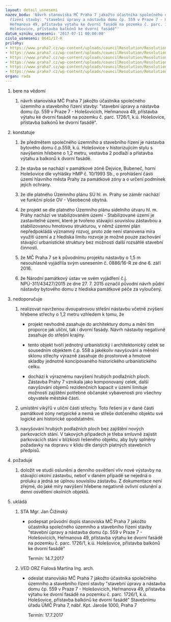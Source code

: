 ```yaml
---
layout: detail_usneseni
nazev_bodu: 'Návrh stanoviska MČ Praha 7 jakožto účastníka společného územního a stavebního
  řízení stavby: "stavební úpravy a nástavba domu čp. 559 v Praze 7 - Holešovicích,
  Heřmanova 49, přístavba výtahu ke dvorní fasádě na pozemku č. parc. 1726/1, k.ú.
  Holešovice, přístavba balkónů ke dvorní fasádě"'
datum_vzniku_usneseni: '2017-07-11 00:00:00'
cislo_usneseni: 0641/17-R
prilohy:
- https://www.praha7.cz/wp-content/uploads/councilResolution/Resolutions/29118/export/c1duvodova_zprava~224535.doc
- https://www.praha7.cz/wp-content/uploads/councilResolution/Resolutions/29118/export/c2navrhpruvodnihodopisu~224534.doc
- https://www.praha7.cz/wp-content/uploads/councilResolution/Resolutions/29118/export/c3_oznameniozahajeniuzemnihoastavebnihorizeni~224533.pdf
- https://www.praha7.cz/wp-content/uploads/councilResolution/Resolutions/29118/export/c5usnesenimcpraha70886~224531.pdf
- https://www.praha7.cz/wp-content/uploads/councilResolution/Resolutions/29118/export/c6rozhodnuti_zamitnuti~224530.pdf
- https://www.praha7.cz/wp-content/uploads/councilResolution/Resolutions/29118/export/export~295689.pdf
organ: rada
---
```

<ol id="urzList" class="urzList_view"><li id="" class="urzClass1"><span name="1">bere na vědomí</span><ol class="urzOlClass"><li style="text-align: left;" id="" class="urzClass2"><span><p>návrh stanoviska MČ Praha 7 jakožto účastníka společného územního a stavebního řízení stavby: "stavební úpravy a nástavba domu čp. 559 v Praze 7 - Holešovicích, Heřmanova 49, přístavba výtahu ke dvorní fasádě na pozemku č. parc. 1726/1, k.ú. Holešovice, přístavba balkónů ke dvorní fasádě".</p></span></li></ol></li><li id="" class="urzClass1"><span name="6">konstatuje</span><ol id="" class="urzOlClass"><li style="text-align: left;" id="" class="urzClass2"><span><p>že předmětem společného územního a stavebního řízení je nástavba bytového domu č.p.559, k.ú. Holešovice v historizujícím stylu s navýšením hřebene o 1,2 metru, vestavba 2 podlaží a přístavba výtahu a balkonů k dvorní fasádě.<br></p></span></li><li style="text-align: left;" id="" class="urzClass2"><span><p>že stavba se nachází v památkové zóně Dejvice, Bubeneč, horní Holešovice dle vyhlášky HMP č. 10/1993 Sb., o prohlášení části území hlavního města Prahy za památkové zóny a o určení podmínek jejich ochrany.</p></span></li><li style="text-align: left;" id="" class="urzClass2"><span><p>že dle platného Územního plánu SÚ hl. m. Prahy se záměr nachází ve funkční ploše OV - Všeobecně obytná.</p></span></li><li class="urzClass2" id="" style="text-align: left;"><span><p>že projekt se dle platného Územního plánu sídelního útvaru hl. m. Prahy nachází ve stabilizovaném území - Stabilizované území je zastavitelné území, které je tvořeno stávající souvislou zástavbou a stabilizovanou hmotovou strukturou, v němž územní plán nepředpokládá významný rozvoj, proto zde není stanovena míra využití území a z hlediska limitu rozvoje je možné pouze zachování stávající urbanistické struktury bez možnosti další rozsáhlé stavební činnosti.</p></span></li><li style="text-align: left;" id="" class="urzClass2"><span><p>že MČ Praha 7 se k původnímu projektu nástavby o 1,5 m nesouhlasně vyjádřila svým usnesením č. 0886/16-R ze dne 6. září 2016.<br></p></span></li><li style="text-align: left;" id="" class="urzClass2"><span><p>že Národní památkový ústav ve svém vyjádření č.j. NPÚ-311/43427/2015 ze dne 27. 7. 2015 označil původní návrh půdní nástavby bytového domu z hlediska památkové péče za vyloučený.</p></span></li></ol></li><li id="" class="urzClass1"><span name="9">nedoporučuje</span><ol id="" class="urzOlClass"><li style="text-align: left;" id="" class="urzClass2"><span><p>realizovat navrženou dvoupatrovou střešní nástavbu včetně zvýšení hřebene střechy o 1,2 metru vzhledem k tomu, že&nbsp; <br></p></span><ul class="urzUlClass" id=""><li style="text-align: left;" id="" class="urzClass3"><span><p>projekt nevhodně zasahuje do architektury domu a mění tím proporce jak uliční, tak i dvorní fasády. Návrh nástavby negativně zasahuje do střešní krajiny.</p></span></li><li class="urzClass3" id="" style="text-align: left;"><span><p>tento objekt tvoří jednotný urbanistický i architektonický celek se sousedním objektem č.p. 558 a jakékoliv navyšování a měnění sklonu střechy výrazně zasahuje do prostorové a hmotové skladby jednotně koncipovaného historického urbanistického celku.</p></span></li><li class="urzClass3" id="" style="text-align: left;"><span><p>dochází k výraznému navýšení hrubých podlažních ploch. Zástavba Prahy 7 vznikala jako komponovaný celek, další navyšování objemů rezidenčních kapacit v území limituje možnosti zajištění potřebné občanské vybavenosti pro všechny obyvatele městské části.</p></span></li></ul></li><li class="urzClass2" id="" style="text-align: left;"><span><p>umístění vikýřů v uliční části střechy. Toto řešení je v dané části památkové zóny netypické a nemá ve střeše dotčeného objektu své logické ani historické opodstatnění.</p></span></li><li class="urzClass2" id="" style="text-align: left;"><span><p>navyšování hrubých podlažních ploch bez zajištění nových parkovacích stání. V takových případech je třeba smluvně zajistit parkovacích stání v blízkosti řešeného objektu, aby byly splněny požadavky na dopravu v klidu dle daných platných stavebních předpisů.</p></span></li></ol></li><li class="urzClass1" id=""><span name="62">požaduje</span><ol class="urzOlClass" id=""><li class="urzClass2" id="" style="text-align: left;"><span><p>doložit ve&nbsp;studii oslunění a denního osvětlení vliv nové výstavby na stávající okolní zástavbu, neboť v daném případě se nejedná o proluku a jedná se úplnou souvislou zástavbu. Z dokumentace není zřejmé, do jaké míry navýšení hřebene negativně ovlivní oslunění a denní osvětlení okolních objektů.</p></span></li></ol></li><li class="urzClass1" id="urzUkoly"><span name="1">ukládá</span><ol class="urzOlClass"><li class="urzClass2"><span><p>STA Mgr. Jan Čižinský</p></span><ul class="urzUlClass"><li class="urzClass3"><span><p>podepsat průvodní dopis stanoviska MČ Praha 7 jakožto účastníka společného územního a stavebního řízení stavby "stavební úpravy a nástavba domu čp. 559 v Praze 7 - Holešovicích, Heřmanova 49, přístavba výtahu ke dvorní fasádě na pozemku č. parc. 1726/1, k.ú. Holešovice, přístavba balkónů ke dvorní fasádě"</p></span><span class="urzUkolTermin">  Termín:&nbsp;14.7.2017</span></li></ul></li><li class="urzClass2"><span><p>VED ORZ Fialová Martina Ing. arch.</p></span><ul class="urzUlClass"><li class="urzClass3"><span><p>odeslat stanovisko MČ Praha 7 jakožto účastníka společného územního a stavebního řízení stavby "stavební úpravy a nástavba domu čp. 559 v Praze 7 - Holešovicích, Heřmanova 49, přístavba výtahu ke dvorní fasádě na pozemku č. parc. 1726/1, k.ú. Holešovice, přístavba balkónů ke dvorní fasádě" Stavebnímu úřadu ÚMČ Praha 7, nábř. Kpt. Jaroše 1000, Praha 7</p></span><span class="urzUkolTermin">  Termín:&nbsp;17.7.2017</span></li></ul></li></ol></li></ol>